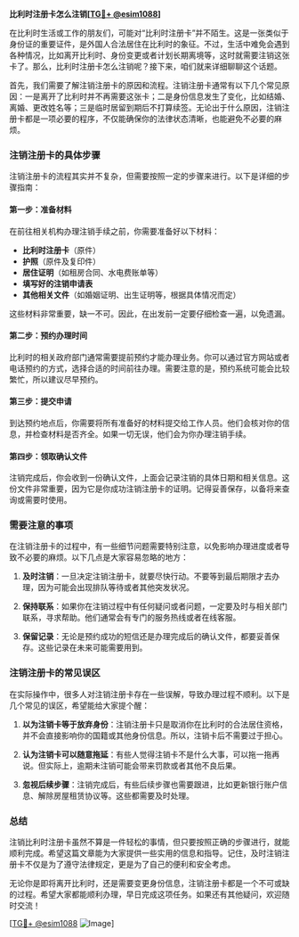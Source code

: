 **比利时注册卡怎么注销[[TG💪+ @esim1088](https://t.me/s/esim1088)]**

在比利时生活或工作的朋友们，可能对“比利时注册卡”并不陌生。这是一张类似于身份证的重要证件，是外国人合法居住在比利时的象征。不过，生活中难免会遇到各种情况，比如离开比利时、身份变更或者计划长期离境等，这时就需要注销这张卡了。那么，比利时注册卡怎么注销呢？接下来，咱们就来详细聊聊这个话题。

首先，我们需要了解注销注册卡的原因和流程。注销注册卡通常有以下几个常见原因：一是离开了比利时并不再需要这张卡；二是身份信息发生了变化，比如结婚、离婚、更改姓名等；三是临时居留到期后不打算续签。无论出于什么原因，注销注册卡都是一项必要的程序，不仅能确保你的法律状态清晰，也能避免不必要的麻烦。

### 注销注册卡的具体步骤

注销注册卡的流程其实并不复杂，但需要按照一定的步骤来进行。以下是详细的步骤指南：

#### 第一步：准备材料
在前往相关机构办理注销手续之前，你需要准备好以下材料：
- **比利时注册卡**（原件）
- **护照**（原件及复印件）
- **居住证明**（如租房合同、水电费账单等）
- **填写好的注销申请表**
- **其他相关文件**（如婚姻证明、出生证明等，根据具体情况而定）

这些材料非常重要，缺一不可。因此，在出发前一定要仔细检查一遍，以免遗漏。

#### 第二步：预约办理时间
比利时的相关政府部门通常需要提前预约才能办理业务。你可以通过官方网站或者电话预约的方式，选择合适的时间前往办理。需要注意的是，预约系统可能会比较繁忙，所以建议尽早预约。

#### 第三步：提交申请
到达预约地点后，你需要将所有准备好的材料提交给工作人员。他们会核对你的信息，并检查材料是否齐全。如果一切无误，他们会为你办理注销手续。

#### 第四步：领取确认文件
注销完成后，你会收到一份确认文件，上面会记录注销的具体日期和相关信息。这份文件非常重要，因为它是你成功注销注册卡的证明。记得妥善保存，以备将来查询或需要时使用。

### 需要注意的事项

在注销注册卡的过程中，有一些细节问题需要特别注意，以免影响办理进度或者导致不必要的麻烦。以下几点是大家容易忽略的地方：

1. **及时注销**：一旦决定注销注册卡，就要尽快行动。不要等到最后期限才去办理，因为可能会出现排队等待或者其他突发状况。
   
2. **保持联系**：如果你在注销过程中有任何疑问或者问题，一定要及时与相关部门联系，寻求帮助。他们通常会有专门的服务热线或者在线客服。

3. **保留记录**：无论是预约成功的短信还是办理完成后的确认文件，都要妥善保存。这些记录在未来可能需要用到。

### 注销注册卡的常见误区

在实际操作中，很多人对注销注册卡存在一些误解，导致办理过程不顺利。以下是几个常见的误区，希望能给大家提个醒：

1. **以为注销卡等于放弃身份**：注销注册卡只是取消你在比利时的合法居住资格，并不会直接影响你的国籍或其他身份信息。所以，注销卡后不需要过于担心。

2. **认为注销卡可以随意拖延**：有些人觉得注销卡不是什么大事，可以拖一拖再说。但实际上，逾期未注销可能会带来罚款或者其他不良后果。

3. **忽视后续步骤**：注销完成后，有些后续步骤也需要跟进，比如更新银行账户信息、解除房屋租赁协议等。这些都需要及时处理。

### 总结

注销比利时注册卡虽然不算是一件轻松的事情，但只要按照正确的步骤进行，就能顺利完成。希望这篇文章能为大家提供一些实用的信息和指导。记住，及时注销注册卡不仅是为了遵守法律规定，更是为了自己的便利和安全考虑。

无论你是即将离开比利时，还是需要变更身份信息，注销注册卡都是一个不可或缺的过程。希望大家都能顺利办理，早日完成这项任务。如果还有其他疑问，欢迎随时交流！

[[TG💪+ @esim1088](https://t.me/s/esim1088) ![Image](https://i.postimg.cc/4NQfJmqS/Snipaste-2025-05-13-00-14-12.png)]
